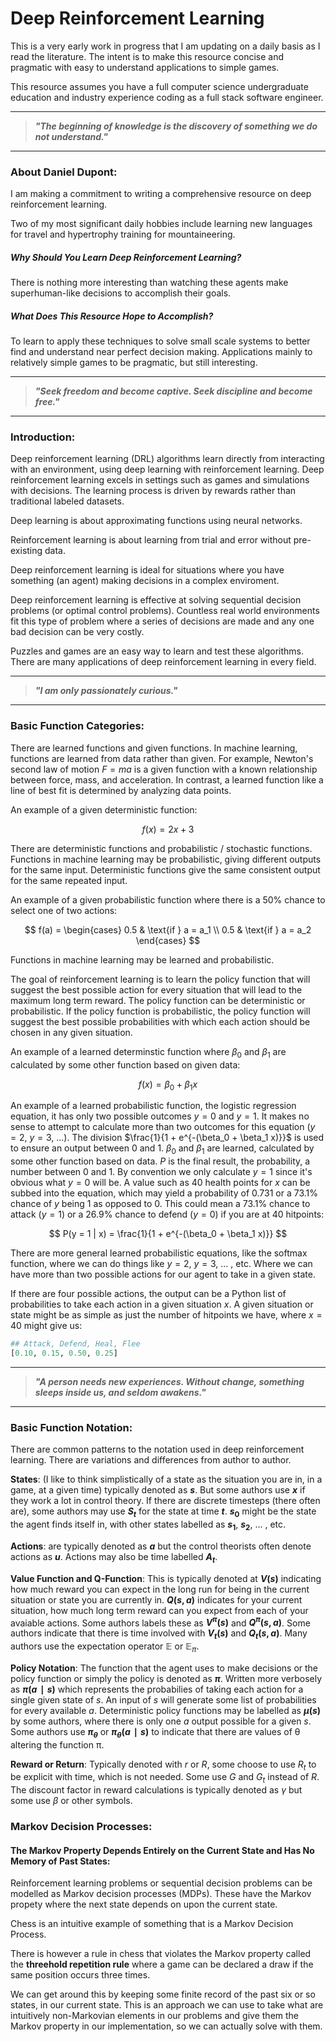 # Deep Reinforcement Learning

This is a very early work in progress that I am updating on a daily basis as I read the literature. The intent is to make this resource concise and pragmatic with easy to understand applications to simple games.

This resource assumes you have a full computer science undergraduate education and industry experience coding as a full stack software engineer.

---

> **_"The beginning of knowledge is the discovery of something we do not understand."_**

---

### About Daniel Dupont:

I am making a commitment to writing a comprehensive resource on deep reinforcement learning.

Two of my most significant daily hobbies include learning new languages for travel and hypertrophy training for mountaineering.

##### Why Should You Learn Deep Reinforcement Learning?

There is nothing more interesting than watching these agents make superhuman-like decisions to accomplish their goals.

##### What Does This Resource Hope to Accomplish?

To learn to apply these techniques to solve small scale systems to better find and understand near perfect decision making. Applications mainly to relatively simple games to be pragmatic, but still interesting.

---

> **_"Seek freedom and become captive. Seek discipline and become free."_**

---

### Introduction:

Deep reinforcement learning (DRL) algorithms learn directly from interacting with an environment, using deep learning with reinforcement learning. Deep reinforcement learning excels in settings such as games and simulations with decisions. The learning process is driven by rewards rather than traditional labeled datasets.

Deep learning is about approximating functions using neural networks.

Reinforcement learning is about learning from trial and error without pre-existing data.

Deep reinforcement learning is ideal for situations where you have something (an agent) making decisions in a complex enviroment.

Deep reinforcement learning is effective at solving sequential decision problems (or optimal control problems). Countless real world environments fit this type of problem where a series of decisions are made and any one bad decision can be very costly.

Puzzles and games are an easy way to learn and test these algorithms. There are many applications of deep reinforcement learning in every field.

---

> **_"I am only passionately curious."_**

---

### Basic Function Categories:

There are learned functions and given functions. In machine learning, functions are learned from data rather than given. For example, Newton's second law of motion $F = ma$ is a given function with a known relationship between force, mass, and acceleration. In contrast, a learned function like a line of best fit is determined by analyzing data points.

An example of a given deterministic function:

$$
f(x) = 2x + 3
$$

There are deterministic functions and probabilistic / stochastic functions. Functions in machine learning may be probabilistic, giving different outputs for the same input. Deterministic functions give the same consistent output for the same repeated input.

An example of a given probabilistic function where there is a 50% chance to select one of two actions:

$$
f(a) = \begin{cases}
0.5 & \text{if } a = a_1 \\
0.5 & \text{if } a = a_2
\end{cases}
$$

Functions in machine learning may be learned and probabilistic.

The goal of reinforcement learning is to learn the policy function that will suggest the best possible action for every situation that will lead to the maximum long term reward. The policy function can be deterministic or probabilistic. If the policy function is probabilistic, the policy function will suggest the best possible probabilities with which each action should be chosen in any given situation.

An example of a learned determinstic function where $\beta_0$ and $\beta_1$ are calculated by some other function based on given data:

$$
f(x) = \beta_0 + \beta_1 x
$$

An example of a learned probabilistic function, the logistic regression equation, it has only two possible outcomes $y = 0$ and $y = 1$. It makes no sense to attempt to calculate more than two outcomes for this equation ($y = 2$, $y= 3$, ...). The division $\frac{1}{1 + e^{-(\beta_0 + \beta_1 x)}}$ is used to ensure an output between 0 and 1. $\beta_0$ and $\beta_1$ are learned, calculated by some other function based on data. $P$ is the final result, the probability, a number between 0 and 1. By convention we only calculate $y = 1$ since it's obvious what $y = 0$ will be. A value such as 40 health points for $x$ can be subbed into the equation, which may yield a probability of 0.731 or a 73.1% chance of $y$ being 1 as opposed to 0. This could mean a 73.1% chance to attack ($y = 1$) or a 26.9% chance to defend ($y = 0$) if you are at 40 hitpoints:

$$
P(y = 1 | x) = \frac{1}{1 + e^{-(\beta_0 + \beta_1 x)}}
$$

There are more general learned probabilistic equations, like the softmax function, where we can do things like $y = 2$, $y= 3$, ... , etc. Where we can have more than two possible actions for our agent to take in a given state.

If there are four possible actions, the output can be a Python list of probabilities to take each action in a given situation $x$. A given situation or state might be as simple as just the number of hitpoints we have, where $x = 40$ might give us:

```python
## Attack, Defend, Heal, Flee
[0.10, 0.15, 0.50, 0.25]
```

---

> **_"A person needs new experiences. Without change, something sleeps inside us, and seldom awakens."_**

---

### Basic Function Notation:

There are common patterns to the notation used in deep reinforcement learning. There are variations and differences from author to author.

**States**: (I like to think simplistically of a state as the situation you are in, in a game, at a given time) typically denoted as **$s$**. But some authors use **$x$** if they work a lot in control theory. If there are discrete timesteps (there often are), some authors may use **$S_t$** for the state at time **$t$**. **$s_0$** might be the state the agent finds itself in, with other states labelled as **$s_1$**, **$s_2$**, ... , etc.

**Actions**: are typically denoted as **$a$** but the control theorists often denote actions as **$u$**. Actions may also be time labelled **$A_t$**.

**Value Function and Q-Function**: This is typically denoted at **$V(s)$** indicating how much reward you can expect in the long run for being in the current situation or state you are currently in. **$Q(s, a)$** indicates for your current situation, how much long term reward can you expect from each of your avaiable actions. Some authors labels these as **$V^π(s)$** and **$Q^π(s, a)$**. Some authors indicate that there is time involved with **$V_t(s)$** and **$Q_t(s, a)$**. Many authors use the expectation operator $\mathbb{E}$ or $\mathbb{E}_{ \pi}$.

**Policy Notation**: The function that the agent uses to make decisions or the policy function or simply the policy is denoted as **$π$**. Written more verbosely as **$π(a∣s)$** which represents the probabilies of taking each action for a single given state of $s$. An input of $s$ will generate some list of probabilities for every available $a$. Deterministic policy functions may be labelled as **$μ(s)$** by some authors, where there is only one $a$ output possible for a given $s$. Some authors use **$π_θ$** or **$π_θ(a∣s)$** to indicate that there are values of θ altering the function π.

**Reward or Return**: Typically denoted with $r$ or $R$, some choose to use $R_t$ to be explicit with time, which is not needed. Some use $G$ and $G_t$ instead of $R$. The discount factor in reward calculations is typically denoted as $γ$ but some use $β$ or other symbols.

### Markov Decision Processes:

#### The Markov Property Depends Entirely on the Current State and Has No Memory of Past States:

Reinforcement learning problems or sequential decision problems can be modelled as Markov decision processes (MDPs). These have the Markov propety where the next state depends on upon the current state.

Chess is an intuitive example of something that is a Markov Decision Process.

There is however a rule in chess that violates the Markov property called the **threehold repetition rule** where a game can be declared a draw if the same position occurs three times.

We can get around this by keeping some finite record of the past six or so states, in our current state. This is an approach we can use to take what are intuitively non-Markovian elements in our problems and give them the Markov property in our implementation, so we can actually solve with them.
